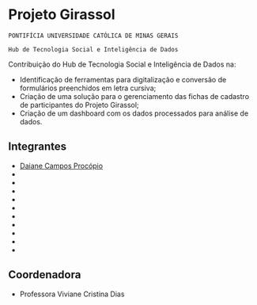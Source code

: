 # Projeto Girassol
`PONTIFÍCIA UNIVERSIDADE CATÓLICA DE MINAS GERAIS`

`Hub de Tecnologia Social e Inteligência de Dados`

Contribuição do Hub de Tecnologia Social e Inteligência de Dados na:
* Identificação de ferramentas para digitalização e conversão de formulários preenchidos em letra cursiva;
* Criação de uma solução para o gerenciamento das fichas de cadastro de participantes do Projeto Girassol;
* Criação de um dashboard com os dados processados para análise de dados.

## Integrantes

* [Daiane Campos Procópio](https://github.com/procopiodaiane)
* 
* 
* 
* 
* 
* 
* 
* 
* 
* 

## Coordenadora

* Professora Viviane Cristina Dias
